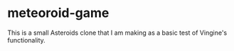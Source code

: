 meteoroid-game
==============

This is a small Asteroids clone that I am making as a basic test of Vingine's functionality.

